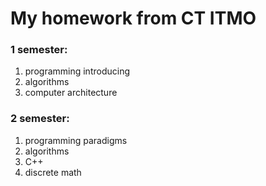 # My homework from CT ITMO
### 1 semester:
1) programming introducing
2) algorithms
3) computer architecture
### 2 semester:
1) programming paradigms
2) algorithms
3) C++
4) discrete math
